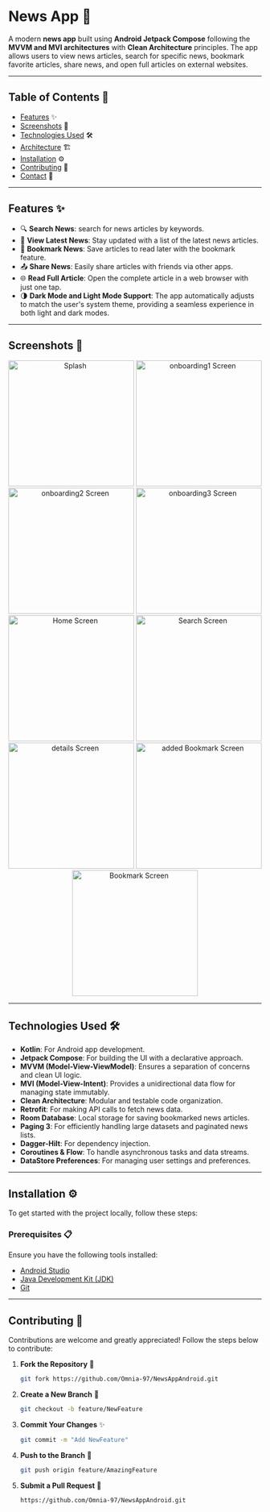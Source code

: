 # News App 📰

A modern **news app** built using **Android Jetpack Compose** following the **MVVM and MVI architectures** with **Clean Architecture** principles. The app allows users to view news articles, search for specific news, bookmark favorite articles, share news, and open full articles on external websites.

---

## Table of Contents 📜
- [Features](#features) ✨
- [Screenshots](#screenshots) 📸
- [Technologies Used](#technologies-used) 🛠️
- [Architecture](#architecture) 🏗️
- [Installation](#installation) ⚙️
- [Contributing](#contributing) 🤝
- [Contact](#contact) 📧

---

<a id="features"></a>
## Features ✨

- 🔍 **Search News**: search for news articles by keywords.
- 📰 **View Latest News**: Stay updated with a list of the latest news articles.
- 🔖 **Bookmark News**: Save articles to read later with the bookmark feature.
- 📤 **Share News**: Easily share articles with friends via other apps.
- 🌐 **Read Full Article**: Open the complete article in a web browser with just one tap.
- 🌗 **Dark Mode and Light Mode Support**: The app automatically adjusts to match the user's system theme, providing a seamless experience in both light and dark modes.

---

<a id="screenshots"></a>
## Screenshots 📸

<div align="center">
  <img src="https://github.com/Omnia-97/NewsAppAndroid/blob/master/app/screenshots/splashScreen.png"alt="Splash"width="250"/>
  <img src="https://github.com/Omnia-97/NewsAppAndroid/blob/master/app/screenshots/onboarding1.png"alt="onboarding1 Screen"width="250"/>
  <img src="https://github.com/Omnia-97/NewsAppAndroid/blob/master/app/screenshots/onboarding2.png"alt="onboarding2 Screen"width="250"/>
  <img src="https://github.com/Omnia-97/NewsAppAndroid/blob/master/app/screenshots/onboarding3.png"alt="onboarding3 Screen"width="250"/>
  <img src="https://github.com/Omnia-97/NewsAppAndroid/blob/master/app/screenshots/homeScreen.png"alt="Home Screen"width="250"/>
  <img src="https://github.com/Omnia-97/NewsAppAndroid/blob/master/app/screenshots/searchScreen.png"alt="Search Screen" width="250"/>
  <img src="https://github.com/Omnia-97/NewsAppAndroid/blob/master/app/screenshots/detailsScreen.png"alt="details Screen"width="250"/>
  <img src="https://github.com/Omnia-97/NewsAppAndroid/blob/master/app/screenshots/addedToBookmark.png"alt="added Bookmark Screen"width="250"/>
  <img src="https://github.com/Omnia-97/NewsAppAndroid/blob/master/app/screenshots/bookmarkScreen.png"alt="Bookmark Screen"width="250"/>
</div>

---

<a id="technologies-used"></a>
## Technologies Used 🛠️

- **Kotlin**: For Android app development.
- **Jetpack Compose**: For building the UI with a declarative approach.
- **MVVM (Model-View-ViewModel)**: Ensures a separation of concerns and clean UI logic.
- **MVI (Model-View-Intent)**: Provides a unidirectional data flow for managing state immutably.
- **Clean Architecture**: Modular and testable code organization.
- **Retrofit**: For making API calls to fetch news data.
- **Room Database**: Local storage for saving bookmarked news articles.
- **Paging 3**: For efficiently handling large datasets and paginated news lists.
- **Dagger-Hilt**: For dependency injection.
- **Coroutines & Flow**: To handle asynchronous tasks and data streams.
- **DataStore Preferences**: For managing user settings and preferences.

---

<a id="installation"></a>
## Installation ⚙️

To get started with the project locally, follow these steps:

### Prerequisites 📋
Ensure you have the following tools installed:
- [Android Studio](https://developer.android.com/studio)
- [Java Development Kit (JDK)](https://www.oracle.com/java/technologies/javase-downloads.html)
- [Git](https://git-scm.com)

---

<a id="contributing"></a>
## Contributing 🤝

Contributions are welcome and greatly appreciated! Follow the steps below to contribute:

1. **Fork the Repository** 🍴
   ```bash
   git fork https://github.com/Omnia-97/NewsAppAndroid.git   
2. **Create a New Branch** 🌿
     ```bash
    git checkout -b feature/NewFeature        
3. **Commit Your Changes** ✨
     ```bash
     git commit -m "Add NewFeature"    
4. **Push to the Branch** 🚀
     ```bash
     git push origin feature/AmazingFeature 
5. **Submit a Pull Request** 📩  
     ```bash
     https://github.com/Omnia-97/NewsAppAndroid.git 
